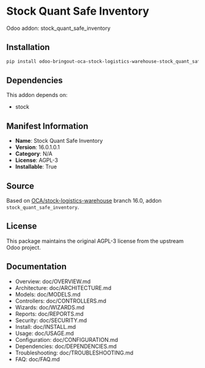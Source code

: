 # Stock Quant Safe Inventory

Odoo addon: stock_quant_safe_inventory

## Installation

```bash
pip install odoo-bringout-oca-stock-logistics-warehouse-stock_quant_safe_inventory
```

## Dependencies

This addon depends on:
- stock

## Manifest Information

- **Name**: Stock Quant Safe Inventory
- **Version**: 16.0.1.0.1
- **Category**: N/A
- **License**: AGPL-3
- **Installable**: True

## Source

Based on [OCA/stock-logistics-warehouse](https://github.com/OCA/stock-logistics-warehouse) branch 16.0, addon `stock_quant_safe_inventory`.

## License

This package maintains the original AGPL-3 license from the upstream Odoo project.

## Documentation

- Overview: doc/OVERVIEW.md
- Architecture: doc/ARCHITECTURE.md
- Models: doc/MODELS.md
- Controllers: doc/CONTROLLERS.md
- Wizards: doc/WIZARDS.md
- Reports: doc/REPORTS.md
- Security: doc/SECURITY.md
- Install: doc/INSTALL.md
- Usage: doc/USAGE.md
- Configuration: doc/CONFIGURATION.md
- Dependencies: doc/DEPENDENCIES.md
- Troubleshooting: doc/TROUBLESHOOTING.md
- FAQ: doc/FAQ.md
